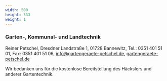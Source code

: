 ```yaml
---
width: 500
height: 333
weight: 1
---
```


### Garten-, Kommunal- und Landtechnik

Reiner Petschel, Dresdner Landstraße 1, 01728 Bannewitz, Tel.: 0351 401 51 01, Fax: 0351 401 51 06, [info@gartengeraete-petschel.de](mailto:info@gartengeraete-petschel.de), [gartengeraete-petschel.de](http://www.gartengeraete-petschel.de)

Wir bedanken uns für die kostenlose Bereitstellung des Häckslers und anderer Gartentechnik.


